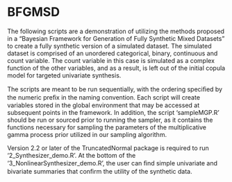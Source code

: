 # BFGMSD

The following scripts are a demonstration of utilizing the methods proposed in a “Bayesian Framework for Generation of Fully Synthetic Mixed Datasets” to create a fully synthetic version of a simulated dataset. The simulated dataset is comprised of an unordered categorical, binary, continuous and count variable. The count variable in this case is simulated as a complex function of the other variables, and as a result, is left out of the initial copula model for targeted univariate synthesis.

The scripts are meant to be run sequentially, with the ordering speciﬁed by the numeric preﬁx in the naming convention. Each script will create variables stored in the global environment that may be accessed at subsequent points in the framework. In addition, the script ‘sampleMGP.R’ should be run or sourced prior to running the sampler, as it contains the functions necessary for sampling the parameters of the multiplicative gamma process prior utilized in our sampling algorithm.

Version 2.2 or later of the TruncatedNormal package is required to run ‘2_Synthesizer_demo.R’. At the bottom of the ‘3_NonlinearSynthesizer_demo.R’, the user can ﬁnd simple univariate and bivariate summaries that conﬁrm the utility of the synthetic data.
